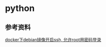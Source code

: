 # python

## 参考资料

[docker下debian镜像开启ssh, 允许root用密码登录](https://blog.csdn.net/weixin_30859423/article/details/96719095)
